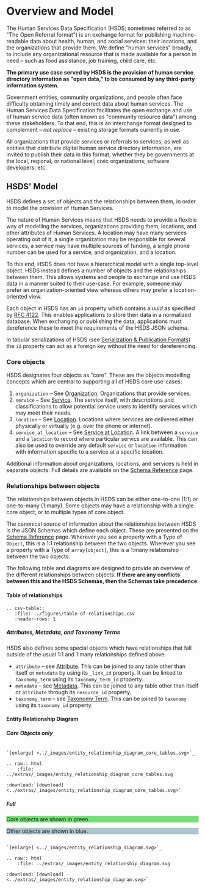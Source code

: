 Overview and Model
====================

The Human Services Data Specification (HSDS; sometimes referred to as "The Open Referral format") is an exchange format for publishing machine-readable data about health, human, and social services: their locations, and the organizations that provide them. We define "human services" broadly, to include any organizational resource that is made available for a person in need – such as food assistance, job training, child care, etc.

**The primary use case served by HSDS is the provision of human service directory information as "open data," to be consumed by any third-party information system.**

Government entities, community organizations, and people often face difficulty obtaining timely and correct data about human services. The Human Services Data Specification facilitates the open exchange and use of human service data (often known as "community resource data") among these stakeholders. To that end, this is an interchange format designed to complement – _not replace_ – existing storage formats currently in use.

All organizations that provide services or referrals to services, as well as entities that distribute digital human service directory information, are invited to publish their data in this format, whether they be governments at the local, regional, or national level; civic organizations; software developers; etc.

## HSDS' Model

HSDS defines a set of objects and the relationships between them, in order to model the provision of Human Services.

The nature of Human Services means that HSDS needs to provide a flexible way of modelling the services, organizations providing them, locations, and other attributes of Human Services. A location may have many services operating out of it, a single organization may be responsible for several services, a service may have multiple sources of funding, a single phone number can be used for a service, and organization, and a location.

To this end, HSDS does not have a hierarchical model with a single top-level object. HSDS instead defines a number of objects and the relationships between them. This allows systems and people to exchange and use HSDS data in a manner suited to their use-case. For example, someone may prefer an organization-oriented view whereas others may prefer a location-oriented view.

Each object in HSDS has an `id` property which contains a *uuid* as specified by [RFC 4122](https://datatracker.ietf.org/doc/html/rfc4122). This enables applications to store their data in a normalized database. When exchanging or publishing the data, applications must dereference these to meet the requirements of the HSDS JSON schema.

In tabular serializations of HSDS (see [Serialization & Publication Formats](serialization)) the `id` property can act as a foreign key without the need for dereferencing.


### Core objects

HSDS designates four objects as "core". These are the objects modelling concepts which are central to supporting all of HSDS core use-cases:

1. `organization` &ndash; See [Organization](schema_reference.md#organization). Organizations that provide services.
2. `service` &ndash; See [Service](schema_reference.md#service). The service itself, with descriptions and classifications to allow potential service users to identify services which may meet their needs.
3. `location` &ndash; See [Location](schema_reference.md#location). Locations where services are delivered either physically or virtually (e.g. over the phone or internet).
4. `service_at_location` &ndash; See [Service at Location](schema_reference.md#service_at_location). A link between a `service` and a `location` to record where particular servics are available. This can also be used to override any default `service` or `location` information with information specific to a service at a specific location.

Additional information about organizations, locations, and services is held in separate objects. Full details are available on the [Schema Reference](schema_reference) page.

### Relationships between objects

The relationships between objects in HSDS can be either one-to-one (1:1) or one-to-many (1:many). Some objects may have a relationship with a single core object, or to multiple types of core object.

The canonical source of information about the relationships between HSDS is the JSON Schemas which define each object. These are presented on the [Schema Reference](schema_reference) page. Wherever you see a property with a Type of `Object`, this is a 1:1 relationship between the two objects. Wherever you see a property with a Type of `array[object]`, this is a 1:many relationship between the two objects.

The following table and diagrams are designed to provide an overview of the different relationships between objects. **If there are any conflicts between this and the HSDS Schemas, then the Schemas take precedence**.

#### Table of relationships

```{eval-rst}
.. csv-table::
   :file: ../figures/table-of-relationships.csv
   :header-rows: 1
```

##### Attributes, Metadata, and Taxonomy Terms

HSDS also defines some special objects which have relationships that fall outside of the usual 1:1 and 1:many relationships defined above.

* `attribute` &ndash; see [Attribute](schema_reference.md#attribute). This can be joined to any table other than itself or `metadata` by using its `_link_id` property. It can be linked to `taxonomy_term` using its `taxonomy_term_id` property.
* `metadata` &ndash; see [Metadata](schema_reference.md#metadata). This can be joined to any table other than itself or `attribute` through its `resource_id` property.
* `taxonomy_term` &ndash; see [Taxonomy Term](schema_reference.md#taxonomy_term). This can be joined to `taxonomy` using its `taxonomy_id` property.

#### Entity Relationship Diagram

##### Core Objects only

```{eval-rst}

`[enlarge] <../_images/entity_relationship_diagram_core_tables.svg>`_

.. raw:: html
    :file: ../extras/_images/entity_relationship_diagram_core_tables.svg
    
:download:`[download] <../extras/_images/entity_relationship_diagram_core_tables.svg>`
```

##### Full

<div style="background-color: #77DD77;">

Core objects are shown in green.

</div>

<div style="background-color: #AEC6CF;">

Other objects are shown in blue.

</div>

```{eval-rst}

`[enlarge] <../_images/entity_relationship_diagram.svg>`_

.. raw:: html
    :file: ../extras/_images/entity_relationship_diagram.svg
    
:download:`[download] <../extras/_images/entity_relationship_diagram.svg>`

```
